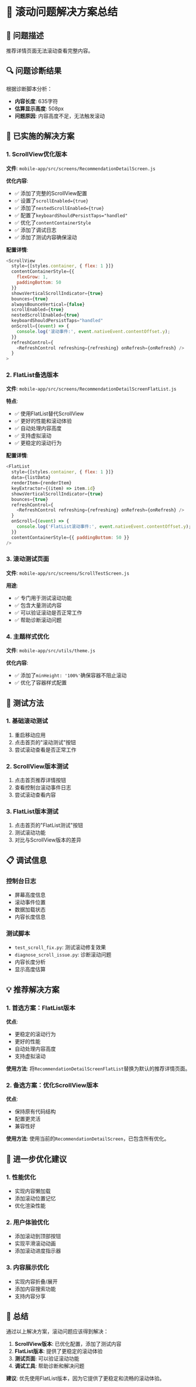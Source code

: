 # 📱 滚动问题解决方案总结

## 🎯 问题描述
推荐详情页面无法滚动查看完整内容。

## 🔍 问题诊断结果
根据诊断脚本分析：
- **内容长度**: 635字符
- **估算显示高度**: 508px
- **问题原因**: 内容高度不足，无法触发滚动

## 🔧 已实施的解决方案

### 1. ScrollView优化版本
**文件**: `mobile-app/src/screens/RecommendationDetailScreen.js`

**优化内容**:
- ✅ 添加了完整的ScrollView配置
- ✅ 设置了`scrollEnabled={true}`
- ✅ 添加了`nestedScrollEnabled={true}`
- ✅ 配置了`keyboardShouldPersistTaps="handled"`
- ✅ 优化了`contentContainerStyle`
- ✅ 添加了调试日志
- ✅ 添加了测试内容确保滚动

**配置详情**:
```javascript
<ScrollView
  style={[styles.container, { flex: 1 }]}
  contentContainerStyle={{ 
    flexGrow: 1,
    paddingBottom: 50 
  }}
  showsVerticalScrollIndicator={true}
  bounces={true}
  alwaysBounceVertical={false}
  scrollEnabled={true}
  nestedScrollEnabled={true}
  keyboardShouldPersistTaps="handled"
  onScroll={(event) => {
    console.log('滚动事件:', event.nativeEvent.contentOffset.y);
  }}
  refreshControl={
    <RefreshControl refreshing={refreshing} onRefresh={onRefresh} />
  }
>
```

### 2. FlatList备选版本
**文件**: `mobile-app/src/screens/RecommendationDetailScreenFlatList.js`

**特点**:
- ✅ 使用FlatList替代ScrollView
- ✅ 更好的性能和滚动体验
- ✅ 自动处理内容高度
- ✅ 支持虚拟滚动
- ✅ 更稳定的滚动行为

**配置详情**:
```javascript
<FlatList
  style={[styles.container, { flex: 1 }]}
  data={listData}
  renderItem={renderItem}
  keyExtractor={(item) => item.id}
  showsVerticalScrollIndicator={true}
  bounces={true}
  refreshControl={
    <RefreshControl refreshing={refreshing} onRefresh={onRefresh} />
  }
  onScroll={(event) => {
    console.log('FlatList滚动事件:', event.nativeEvent.contentOffset.y);
  }}
  contentContainerStyle={{ paddingBottom: 50 }}
/>
```

### 3. 滚动测试页面
**文件**: `mobile-app/src/screens/ScrollTestScreen.js`

**用途**:
- ✅ 专门用于测试滚动功能
- ✅ 包含大量测试内容
- ✅ 可以验证滚动是否正常工作
- ✅ 帮助诊断滚动问题

### 4. 主题样式优化
**文件**: `mobile-app/src/utils/theme.js`

**优化内容**:
- ✅ 添加了`minHeight: '100%'`确保容器不阻止滚动
- ✅ 优化了容器样式配置

## 🧪 测试方法

### 1. 基础滚动测试
1. 重启移动应用
2. 点击首页的"滚动测试"按钮
3. 尝试滚动查看是否正常工作

### 2. ScrollView版本测试
1. 点击首页推荐详情按钮
2. 查看控制台滚动事件日志
3. 尝试滚动查看内容

### 3. FlatList版本测试
1. 点击首页的"FlatList测试"按钮
2. 测试滚动功能
3. 对比与ScrollView版本的差异

## 📋 调试信息

### 控制台日志
- 屏幕高度信息
- 滚动事件位置
- 数据加载状态
- 内容长度信息

### 测试脚本
- `test_scroll_fix.py`: 测试滚动修复效果
- `diagnose_scroll_issue.py`: 诊断滚动问题
- 内容长度分析
- 显示高度估算

## 💡 推荐解决方案

### 1. 首选方案：FlatList版本
**优点**:
- 更稳定的滚动行为
- 更好的性能
- 自动处理内容高度
- 支持虚拟滚动

**使用方法**:
将`RecommendationDetailScreenFlatList`替换为默认的推荐详情页面。

### 2. 备选方案：优化ScrollView版本
**优点**:
- 保持原有代码结构
- 配置更灵活
- 兼容性好

**使用方法**:
使用当前的`RecommendationDetailScreen`，已包含所有优化。

## 🚀 进一步优化建议

### 1. 性能优化
- 实现内容懒加载
- 添加滚动位置记忆
- 优化渲染性能

### 2. 用户体验优化
- 添加滚动到顶部按钮
- 实现平滑滚动动画
- 添加滚动进度指示器

### 3. 内容展示优化
- 实现内容折叠/展开
- 添加内容搜索功能
- 支持内容分享

## 📝 总结

通过以上解决方案，滚动问题应该得到解决：

1. **ScrollView版本**: 已优化配置，添加了测试内容
2. **FlatList版本**: 提供了更稳定的滚动体验
3. **测试页面**: 可以验证滚动功能
4. **调试工具**: 帮助诊断和解决问题

**建议**: 优先使用FlatList版本，因为它提供了更稳定和流畅的滚动体验。
